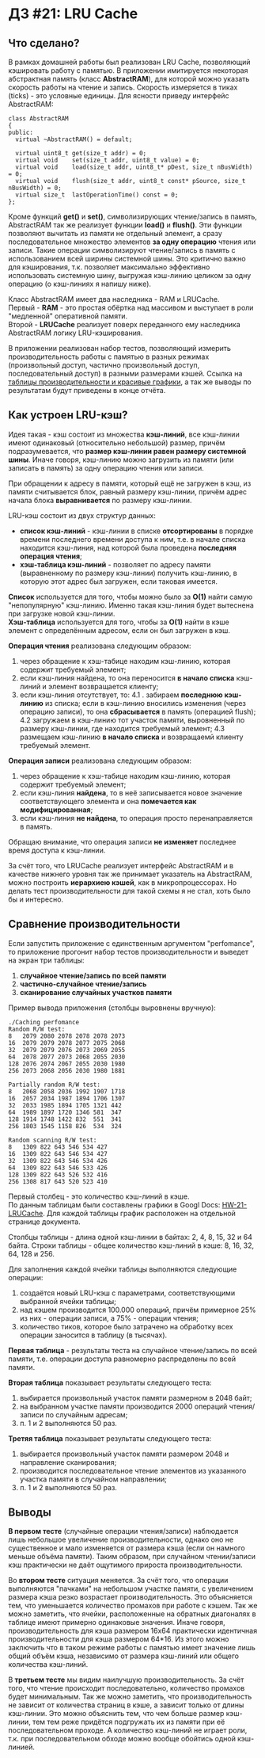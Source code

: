 
#  ДЗ #21: LRU Cache
## Что сделано?
В рамках домашней работы был реализован LRU Cache, позволяющий кэшировать работу с памятью.
В приложении имитируется некоторая абстрактная память (класс **AbstractRAM**), для которой можно указать скорость работы на чтение и запись. Скорость измеряется в тиках (ticks) - это условные единицы.
Для ясности приведу интерфейс AbstractRAM:
```
class AbstractRAM
{
public:
  virtual ~AbstractRAM() = default;

  virtual uint8_t get(size_t addr) = 0;
  virtual void    set(size_t addr, uint8_t value) = 0;
  virtual void    load(size_t addr, uint8_t* pDest, size_t nBusWidth) = 0;
  virtual void    flush(size_t addr, uint8_t const* pSource, size_t nBusWidth) = 0;
  virtual size_t  lastOperationTime() const = 0;
};
```
Кроме функций **get()** и **set()**, символизирующих чтение/запись в память, AbstractRAM так же реализует функции **load()** и **flush()**. Эти функции позволяют вычитать из памяти не отдельный элемент, а сразу последовательное множество элементов **за одну операцию** чтения или записи. Такие операции символизируют чтение/запись в память с использованием всей ширины системной шины. Это критично важно для кэширования, т.к. позволяет максимально эффективно использовать системную шину, выгружая кэш-линию целиком за одну операцию (о кэш-линиях я напишу ниже).

Класс AbstractRAM имеет два наследника - RAM и LRUCache.  
Первый - **RAM** - это простая обёртка над массивом и выступает в роли "медленной" оперативной памяти.  
Второй - **LRUCache** реализует поверх переданного ему наследника AbstractRAM логику LRU-кэширования.

В приложении реализован набор тестов, позволяющий измерить производительность работы с памятью в разных режимах (произвольный доступ, частично произвольный доступ, последовательный доступ) в разными размерами кэшей. Ссылка на [таблицы производительности и красивые графики](https://docs.google.com/spreadsheets/d/1d4PVBSZdH3NHdCy59gA4QK8LDQ520zK5I9hHwfNm7_U/edit?usp=sharing), а так же выводы по результатам будут приведены в конце отчёта.

## Как устроен LRU-кэш?
Идея такая - кэш состоит из множества **кэш-линий**, все кэш-линии имеют одинаковый (относительно небольшой) размер, причём подразумевается, что **размер кэш-линии равен размеру системной шины**. Иначе говоря, кэш-линию можно загрузить из памяти (или записать в память) за одну операцию чтения или записи.

При обращении к адресу в памяти, который ещё не загружен в кэш, из памяти считывается блок, равный размеру кэш-линии, причём адрес начала блока **выравнивается** по размеру кэш-линии.

LRU-кэш состоит из двух структур данных:
  - **список кэш-линий** - кэш-линии в списке **отсортированы** в порядке времени последнего времени доступа к ним, т.е. в начале списка находится кэш-линия, над которой была проведена **последняя операция чтения**;
  - **хэш-таблица кэш-линий** - позволяет по адресу памяти (выравненному по размеру кэш-линии) получить кэш-линию, в которую этот адрес был загружен, если таковая имеется.

**Список** используется для того, чтобы можно было за **О(1)** найти самую "непопулярную" кэш-линию. Именно такая кэш-линия будет вытеснена при загрузке новой кэш-линии.  
**Хэш-таблица** используется для того, чтобы за **О(1)** найти в кэше элемент с определённым адресом, если он был загружен в кэш.

**Операция чтения** реализована следующим образом:
1. через обращение к хэш-табице находим кэш-линию, которая содержит требуемый элемент;
2. если кэш-линия найдена, то она переносится **в начало списка** кэш-линий и элемент возвращается клиенту;
3. если кэш-линия отсутствует, то:
4.1 . забираем **последнюю кэш-линию** из списка; если в кэш-линию вносились изменения (через операцию записи), то она **сбрасывается** в память (операцией flush);
4.2 загружаем в кэш-линию тот участок памяти, выровненный по размеру кэш-линии, где находится требуемый элемент;
4.3 размещаем кэш-линию **в начало списка** и возвращаемй клиенту требуемый элемент.


**Операция записи** реализована следующим образом:
1. через обращение к хэш-табице находим кэш-линию, которая содержит требуемый элемент;
2. если кэш-линия **найдена**, то в неё записывается новое значение соответствующего элемента и она **помечается как модифицированная**;
3. если кэш-линия **не найдена**, то операция просто перенаправляется в память.

Обращаю внимание, что операция записи **не изменяет** последнее время доступа к кэш-линии.

За счёт того, что LRUCache реализует интерфейс AbstractRAM и в качестве нижнего уровня так же принимает указатель на AbstractRAM, можно построить **иерархиею кэшей**, как в микропроцессорах. Но делать тест производительности для такой схемы я не стал, хоть было бы и интересно.

## Сравнение производительности
Если запустить приложение с единственным аргументом "perfomance", то приложение прогонит набор тестов производительности и выведет на экран три таблицы:
  1. **случайное чтение/запись по всей памяти**
  2. **частично-случайное чтение/запись**
  3. **сканирование случайных участков памяти**

Пример вывода приложения (столбцы выровнены вручную):
```
./Caching perfomance
Random R/W test:
8   2079 2080 2078 2078 2078 2073
16  2079 2079 2078 2077 2075 2068
32  2079 2079 2076 2073 2069 2055
64  2078 2077 2073 2068 2055 2030
128 2076 2074 2067 2055 2030 1980
256 2073 2068 2056 2030 1980 1881

Partially random R/W test:
8   2068 2058 2036 1992 1907 1718
16  2057 2034 1987 1894 1706 1307
32  2033 1985 1894 1705 1321 442
64  1989 1897 1720 1346 581  347
128 1914 1748 1422 832  551  341
256 1803 1545 1158 826  534  324

Random scanning R/W test:
8   1309 822 643 546 534 427
16  1309 822 643 546 534 427
32  1309 822 643 546 534 426
64  1309 822 643 546 533 426
128 1309 822 643 526 532 416
256 1308 817 643 520 523 410
```
Первый столбец - это количество кэш-линий в кэше.  
По данным таблицам были составлены графики в Googl Docs: [HW-21-LRUCache](https://docs.google.com/spreadsheets/d/1d4PVBSZdH3NHdCy59gA4QK8LDQ520zK5I9hHwfNm7_U/edit?usp=sharing). Для каждой таблицы график расположен на отдельной странице документа.

Столбцы таблицы - длина одной кэш-линии в байтах: 2, 4, 8, 15, 32 и 64 байта.
Строки таблицы - общее количество кэш-линий в кэше: 8, 16, 32, 64, 128 и 256.

Для заполнения каждой ячейки таблицы выполняются следующие операции:
1. создаётся новый LRU-кэш с параметрами, соответствующими выбранной ячейки таблицы;
2. над кэшем производится 100.000 операций, причём примерное 25% из них - операции записи, а 75% - операции чтения;
3. количество тиков, которое было затрачено на обработку всех операции заносится в таблицу (в тысячах).

**Первая таблица** - результаты теста на случайное чтение/запись по всей памяти, т.е. операции доступа равномерно распределены по всей памяти.  

**Вторая таблица** показывает результаты следующего теста:
1. выбирается произвольный участок памяти размерном в 2048 байт;
2. на выбранном участке памяти производится 2000 операций чтения/записи по случайным адресам;
3. п. 1 и 2 выполняются 50 раз.

**Третяя таблица** показывает результаты следующего теста:
1. выбирается произвольный участок памяти размером 2048 и направление сканирования;
2. производится последовательное чтение элементов из указанного участка памяти в случайном направлении; 
3. п. 1 и 2 выполняются 50 раз.

## Выводы
**В первом тесте** (случайные операции чтения/записи) наблюдается лишь небольшое увеличение производительности, однако оно не существенное и мало изменяется от размера кэша (если он намного меньше объёма памяти). Таким образом, при случайном чтении/записи кэш практически не даёт ощутимого прироста производительности.

Во **втором тесте** ситуация меняется. За счёт того, что операции выполняются "пачками" на небольшом участке памяти, с увеличением размера кэша резко возрастает производительность. Это объясняется тем, что уменьшается количество промахов при работе с кэшем.
Так же можно заметить, что ячейки, расположенные на обратных диагоналях в таблице имеют примерно одинаковые значения. Иначе говоря, производительность для кэша размером 16x64 практически идентичная производительности для кэша размером 64*16. Из этого можно заключить что в таком режиме работы с памятью имеет значение лишь общий объём кэша, независимо от размера кэш-линий или общего количества кэш-линий.

В **третьем тесте** мы видим наилучшую производительность. За счёт того, что чтение происходит последовательно, количество промахов будет минимальным. Так же можно заметить, что производительность не зависит от количества страниц в кэше, а зависит только от длины кэш-линии. Это можно объяснить тем, что чем больше размер кэш-линии, тем тем реже придётся подгружать их из памяти при её последовательном проходе. А количество кэш-линий не играет роли, т.к. при последовательном обходе можно вообще обойтись одной кэш-линией.
